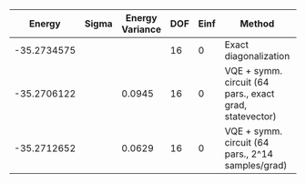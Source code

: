 | Energy      | Sigma | Energy Variance | DOF | Einf | Method                                                  | Reference |
|-------------|-------|-----------------|-----|------|---------------------------------------------------------|-----------|
| -35.2734575 |       |                 | 16  | 0    | Exact diagonalization                                   | [code](https://github.com/varbench/methods/blob/main/scripts/J1J2/square_16_P_0.4/ed_netket.sh) |
| -35.2706122 |       | 0.0945          | 16  | 0    | VQE + symm. circuit (64 pars., exact grad, statevector) | TODO: ask Nikita |
| -35.2712652 |       | 0.0629          | 16  | 0    | VQE + symm. circuit (64 pars., 2^14 samples/grad)       | TODO: ask Nikita |
